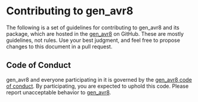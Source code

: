# Contributing to gen_avr8

The following is a set of guidelines for contributing to gen_avr8 and its package, which are hosted in the [gen_avr8](https://github.com/vroncevic/gen_avr8) on GitHub. These are mostly guidelines, not rules. Use your best judgment, and feel free to propose changes to this document in a pull request.

## Code of Conduct

gen_avr8 and everyone participating in it is governed by the [gen_avr8 code of conduct](CODE_OF_CONDUCT.md). By participating, you are expected to uphold this code. Please report unacceptable behavior to [gen_avr8](mailto:elektron.ronca@gmail.com).
